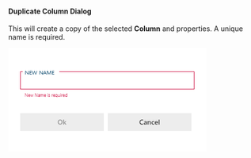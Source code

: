#### Duplicate Column Dialog

This will create a copy of the selected **Column** and properties. A unique name is required.

![Duplicate Column Dialog -mtb-20-image](../../static/img/dialog-duplicate-column.64566.png "Duplicate Column Dialog")
